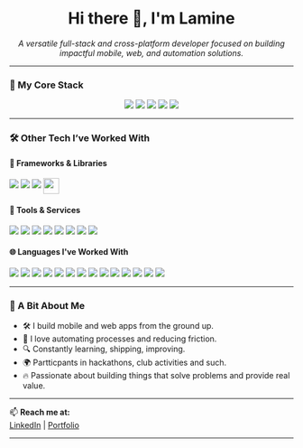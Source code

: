 <h1 align="center">Hi there 👋, I'm Lamine</h1>
<p align="center">
  <em>A versatile full-stack and cross-platform developer focused on building impactful mobile, web, and automation solutions.</em>
</p>

---

### 🧰 My Core Stack

<p align="center">
  <img src="https://img.shields.io/badge/Flutter-02569B?logo=flutter&logoColor=white&style=for-the-badge" />
  <img src="https://img.shields.io/badge/React_Native-61DAFB?logo=react&logoColor=black&style=for-the-badge" />
  <img src="https://img.shields.io/badge/React.js-61DAFB?logo=react&logoColor=black&style=for-the-badge" />
  <img src="https://img.shields.io/badge/Next.js-000000?logo=next.js&logoColor=white&style=for-the-badge" />
  <img src="https://img.shields.io/badge/Python-3776AB?logo=python&logoColor=white&style=for-the-badge" />
</p>

---

### 🛠️ Other Tech I’ve Worked With

#### 🧩 Frameworks & Libraries
<p>
  <img src="https://img.shields.io/badge/Express.js-000000?logo=express&logoColor=white&style=for-the-badge" />
  <img src="https://img.shields.io/badge/Tailwind_CSS-06B6D4?logo=tailwind-css&logoColor=white&style=for-the-badge" />
  <img src="https://img.shields.io/badge/scikit--learn-F7931E?style=for-the-badge&logo=scikit-learn&logoColor=white" />
  <img src="https://img.shields.io/badge/Python-Jinja2-informational?logo=python&logoColor=white" style="height: 28px; vertical-align: middle;" />

</p>

#### 🔧 Tools & Services
<p>
  <img src="https://img.shields.io/badge/Firebase-FFCA28?logo=firebase&logoColor=black&style=for-the-badge" />
  <img src="https://img.shields.io/badge/Supabase-3ECF8E?logo=supabase&logoColor=white&style=for-the-badge" />
  <img src="https://img.shields.io/badge/SQLite-003B57?logo=sqlite&logoColor=white&style=for-the-badge" />
  <img src="https://img.shields.io/badge/Node.js-339933?logo=nodedotjs&logoColor=white&style=for-the-badge" />
  <img src="https://img.shields.io/badge/Git-F05032?logo=git&logoColor=white&style=for-the-badge" />
  <img src="https://img.shields.io/badge/GitHub-181717?style=for-the-badge&logo=github&logoColor=white" />
  <img src="https://img.shields.io/badge/n8n-4E46E5?style=for-the-badge&logo=n8n&logoColor=white" />
  <img src="https://img.shields.io/badge/Unity-100000?style=for-the-badge&logo=unity&logoColor=white" />
  
  
</p>

#### 🌐 Languages I've Worked With
<p>
  <img src="https://img.shields.io/badge/HTML5-E34F26?style=for-the-badge&logo=html5&logoColor=white" />
  <img src="https://img.shields.io/badge/CSS3-1572B6?style=for-the-badge&logo=css3&logoColor=white" />
  <img src="https://img.shields.io/badge/Dart-0175C2?logo=dart&logoColor=white&style=for-the-badge" />
  <img src="https://img.shields.io/badge/JavaScript-F7DF1E?logo=javascript&logoColor=black&style=for-the-badge" />
  <img src="https://img.shields.io/badge/TypeScript-3178C6?logo=typescript&logoColor=white&style=for-the-badge" />
  <img src="https://img.shields.io/badge/Python-3776AB?logo=python&logoColor=white&style=for-the-badge" />
  <img src="https://img.shields.io/badge/SQL-4479A1?logo=postgresql&logoColor=white&style=for-the-badge" />
  <img src="https://img.shields.io/badge/Java-007396?style=for-the-badge&logo=java&logoColor=white" />
  <img src="https://img.shields.io/badge/Bash-121011?logo=gnubash&logoColor=white&style=for-the-badge" />
  <img src="https://img.shields.io/badge/C-00599C?style=for-the-badge&logo=c&logoColor=white" />
  <img src="https://img.shields.io/badge/C++-00599C?style=for-the-badge&logo=c%2B%2B&logoColor=white" />
  <img src="https://img.shields.io/badge/C%23-239120?style=for-the-badge&logo=c-sharp&logoColor=white" />
  <img src="https://img.shields.io/badge/PHP-777BB4?style=for-the-badge&logo=php&logoColor=white" />
  <img src="https://img.shields.io/badge/GDScript-478CBF?style=for-the-badge&logo=godot-engine&logoColor=white"/>
</p>

---

### 🚀 A Bit About Me
- 🛠️ I build mobile and web apps from the ground up.
- 🤖 I love automating processes and reducing friction.
- 🔍 Constantly learning, shipping, improving.
- 🌍 Partticpants in hackathons, club activities and such.
- 🔥 Passionate about building things that solve problems and provide real value.

---

📫 **Reach me at:**  
 [LinkedIn](https://www.linkedin.com/in/lamine-younes-977a38270/) | [Portfolio](https://lmyounes.vercel.app/)

---

<!--
**lazroProgrammer/lazroProgrammer** is a ✨ _special_ ✨ repository because its `README.md` (this file) appears on your GitHub profile.

Here are some ideas to get you started:

- 🔭 I’m currently working on ...
- 🌱 I’m currently learning ...
- 👯 I’m looking to collaborate on ...
- 🤔 I’m looking for help with ...
- 💬 Ask me about ...
- 📫 How to reach me: ...
- 😄 Pronouns: ...
- ⚡ Fun fact: ...
-->

